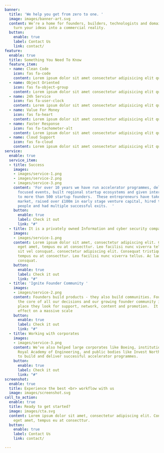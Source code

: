 ```yaml
---
banner:
  title: 'We help you get from zero to one. '
  image: images/banner-art.svg
  content: We’re a home for founders, builders, technologists and domain-experts helping
    turn your ideas into a commercial reality.
  button:
    enable: true
    label: Contact Us
    link: contact/
feature:
  enable: true
  title: Something You Need To Know
  feature_item:
  - name: Clean Code
    icon: fas fa-code
    content: Lorem ipsum dolor sit amet consectetur adipisicing elit quam nihil
  - name: Object Oriented
    icon: fas fa-object-group
    content: Lorem ipsum dolor sit amet consectetur adipisicing elit quam nihil
  - name: 24h Service
    icon: fas fa-user-clock
    content: Lorem ipsum dolor sit amet consectetur adipisicing elit quam nihil
  - name: Value For Money
    icon: fas fa-heart
    content: Lorem ipsum dolor sit amet consectetur adipisicing elit quam nihil
  - name: Faster Response
    icon: fas fa-tachometer-alt
    content: Lorem ipsum dolor sit amet consectetur adipisicing elit quam nihil
  - name: Cloud Support
    icon: fas fa-cloud
    content: Lorem ipsum dolor sit amet consectetur adipisicing elit quam nihil
service:
  enable: true
  service_item:
  - title: Success
    images:
    - images/service-1.png
    - images/service-2.png
    - images/service-3.png
    content: 'For over 10 years we have run accelerator programmes, delivered community
      focused events, built regional startup ecosystems and given international exposure
      to more than 500 startup founders.  These entrepreneurs have taken ideas to
      market, raised over £100m in early stage venture capital, hired thousands of
      people and had multiple successful exits.  '
    button:
      enable: true
      label: Check it out
      link: "#"
  - title: It is a privately owned Information and cyber security company
    images:
    - images/service-1.png
    content: Lorem ipsum dolor sit amet, consectetur adipiscing elit. Consequat tristique
      eget amet, tempus eu at consecttur. Leo facilisi nunc viverra tellus. Ac laoreet
      sit vel consquat. consectetur adipiscing elit. Consequat tristique eget amet,
      tempus eu at consecttur. Leo facilisi nunc viverra tellus. Ac laoreet sit vel
      consquat.
    button:
      enable: true
      label: Check it out
      link: "#"
  - title: 'Ignite Founder Community '
    images:
    - images/service-2.png
    content: Founders build products - they also build communities. Founders are at
      the core of all our decisions and our growing founder community is the first
      place they look for support, network, content and promotion.  It is a cohort
      effect on a massive scale
    button:
      enable: true
      label: Check it out
      link: "#"
  - title: Working with corporates
    images:
    - images/service-3.png
    content: We’ve also helped large corporates like Boeing, institutions like The
      Royal Academy of Engineering, and public bodies like Invest Northern Ireland
      to build and deliver successful accelerator programmes.
    button:
      enable: true
      label: Check it out
      link: "#"
screenshot:
  enable: true
  title: Experience the best <br> workflow with us
  image: images/screenshot.svg
call_to_action:
  enable: true
  title: Ready to get started?
  image: images/cta.svg
  content: Lorem ipsum dolor sit amet, consectetur adipiscing elit. Consequat tristique
    eget amet, tempus eu at consecttur.
  button:
    enable: true
    label: Contact Us
    link: contact/

---
```

